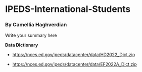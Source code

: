 # IPEDS-International-Students

### By Camellia Haghverdian

Write your summary here

**Data Dictionary**
- https://nces.ed.gov/ipeds/datacenter/data/HD2022_Dict.zip

- https://nces.ed.gov/ipeds/datacenter/data/EF2022A_Dict.zip

